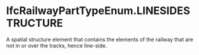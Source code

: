 IfcRailwayPartTypeEnum.LINESIDESTRUCTURE
========================================
A spatial structure element that contains the elements of the railway that are
not in or over the tracks, hence line-side.


